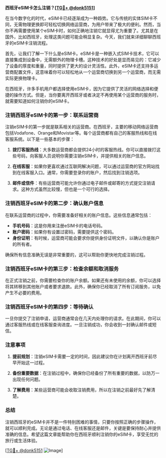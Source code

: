 **西班牙eSIM卡怎么注销？[[TG💪+ @donk5151](https://t.me/s/donk5151)]**

在当今数字化的时代，eSIM卡已经逐渐成为一种趋势。它与传统的实体SIM卡不同，无需物理更换即可轻松切换网络运营商，为用户带来了极大的便利。然而，当你不再需要使用某个eSIM卡时，如何正确地注销它就显得尤为重要了。尤其是在国外，比如西班牙，处理这类问题可能会稍显复杂。今天，我们就来详细聊聊西班牙的eSIM卡注销流程。

首先，让我们了解一下什么是eSIM卡。eSIM卡是一种嵌入式SIM卡技术，它可以直接集成到设备中，无需额外的物理卡槽。这种技术的好处是显而易见的：它减少了设备的厚度和重量，同时提供了更大的设计灵活性。此外，eSIM卡还支持多运营商配置文件，这意味着你可以轻松地从一个运营商切换到另一个运营商，而无需实际更换物理卡。

在西班牙，许多手机用户都选择使用eSIM卡，因为它提供了灵活的网络选择和便捷的操作方式。但是，当你要离开西班牙或者决定不再使用某个运营商的服务时，就需要知道如何注销你的eSIM卡。

### 注销西班牙eSIM卡的第一步：联系运营商

注销eSIM卡的第一步就是联系相关的运营商。在西班牙，主要的移动网络运营商包括Vodafone、Orange和Movistar等。每个运营商都有自己的客服热线和在线客服系统。以下是一些基本的步骤：

1. **拨打客服热线**：大多数运营商都会提供24小时的客服热线。你可以直接拨打这些号码，向客服人员说明你需要注销eSIM卡，并提供相关的账户信息。

2. **在线客服**：如果你更喜欢通过互联网解决问题，可以通过运营商的官方网站找到在线客服入口。通常，你需要登录你的账户，然后找到注销选项。

3. **邮件或信件**：有些运营商可能允许你通过电子邮件或邮寄的方式提交注销请求。这种方式虽然比较慢，但也是一个可行的选择。

### 注销西班牙eSIM卡的第二步：确认账户信息

在联系运营商的过程中，你需要准备好相关的账户信息。这些信息通常包括：

- **手机号码**：这是你用来注册eSIM卡的电话号码。
- **账户密码**：如果你有设置过密码，需要提供这个密码。
- **身份证明**：有时候，运营商可能会要求你提供身份证明文件，以确认你是账户的所有者。

确保所有信息准确无误是非常重要的，这可以帮助你更快地完成注销过程。

### 注销西班牙eSIM卡的第三步：检查余额和取消服务

在正式注销之前，你需要检查你的账户余额。如果还有未使用的余额，你可以选择将其转移到其他账户或者要求退款。此外，确保你已经取消了所有订阅服务，以免产生不必要的费用。

### 注销西班牙eSIM卡的第四步：等待确认

一旦你提交了注销申请，运营商通常会在几天内处理你的请求。在此期间，你可以通过客服热线或在线客服查询进度。一旦注销成功，你会收到一封确认邮件或短信。

### 注意事项

1. **提前规划**：注销eSIM卡需要一定的时间，因此建议你在计划离开西班牙前尽早开始这一过程。
   
2. **备份重要数据**：在注销过程中，确保你已经备份了所有重要的数据，以防万一出现任何问题。

3. **了解费用**：某些运营商可能会收取注销费用，所以在注销之前最好先了解清楚。

### 总结

注销西班牙的eSIM卡并不是一件特别困难的事情，只要你按照正确的步骤操作，就可以顺利完成。无论是通过电话、在线客服还是邮件，关键是要保持耐心并提供准确的信息。希望这篇文章能帮助你在西班牙顺利注销你的eSIM卡，享受无忧的旅行或生活体验。

[[TG💪+ @donk5151](https://t.me/s/donk5151) ![Image](https://i.postimg.cc/rwNCRYN7/Snipaste-2025-04-30-17-27-05.png)]